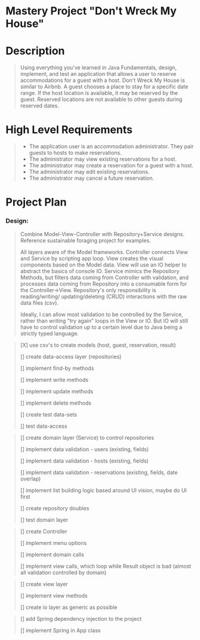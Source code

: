 # Mastery Project "Don't Wreck My House"

# Description
> Using everything you've learned in Java Fundamentals, design, implement, and test an application that allows a user
> to reserve accommodations for a guest with a host. Don't Wreck My House is similar to Airbnb. A guest chooses a place
> to stay for a specific date range. If the host location is available, it may be reserved by the guest. Reserved
> locations are not available to other guests during reserved dates.

# High Level Requirements

>- The application user is an accommodation administrator. They pair guests to hosts to make reservations.
>- The administrator may view existing reservations for a host.
>- The administrator may create a reservation for a guest with a host.
>- The administrator may edit existing reservations.
>- The administrator may cancel a future reservation.

# Project Plan

### Design:
> 
> Combine Model-View-Controller with Repository+Service designs. Reference sustainable foraging project for examples.
> 
> All layers aware of the Model frameworks. Controller connects View and Service by scripting app loop. View creates the
> visual components based on the Model data. View will use an IO helper to abstract the basics of console IO. Service 
> mimics the Repository Methods, but filters data coming from Controller with validation, and processes data coming
> from Repository into a consumable form for the Controller->View. Repository's only responsibility is reading/writing/
> updating/deleting (CRUD) interactions with the raw data files (csv).
> 
> Ideally, I can allow most validation to be controlled by the Service, rather than writing "try again" loops in the
> View or IO. But IO will still have to control validation up to a certain level due to Java being a strictly typed
> language.

> [X] use csv's to create models (host, guest, reservation, result)
>
> [] create data-access layer (repositories)
> 
> [] implement find-by methods
> 
> [] implement write methods
> 
> [] implement update methods
> 
> [] implement delete methods
> 
> [] create test data-sets
> 
> [] test data-access

> [] create domain layer (Service) to control repositories
> 
> [] implement data validation - users (existing, fields)
>
> [] implement data validation - hosts (existing, fields)
> 
> [] implement data validation - reservations (existing, fields, date overlap)
> 
> [] implement list building logic based around UI vision, maybe do UI first
> 
> [] create repository doubles
> 
> [] test domain layer

> [] create Controller
> 
> [] implement menu options
> 
> [] implement domain calls
> 
> [] implement view calls, which loop while Result object is bad (almost all validation controlled by domain)

> [] create view layer
> 
> [] implement view methods
> 
> [] create io layer as generic as possible

> [] add Spring dependency injection to the project
> 
> [] implement Spring in App class

